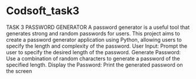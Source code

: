 # Codsoft_task3
TASK 3
 PASSWORD GENERATOR
 A password generator is a useful tool that generates strong and
 random passwords for users. This project aims to create a
 password generator application using Python, allowing users to
 specify the length and complexity of the password.
 User Input: Prompt the user to specify the desired length of the
 password.
 Generate Password: Use a combination of random characters to
 generate a password of the specified length.
 Display the Password: Print the generated password on the screen
